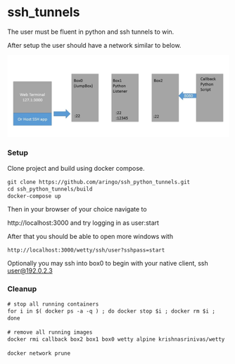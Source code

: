 # ssh_tunnels
The user must be fluent in python and ssh tunnels to win.

After setup the user should have a network similar to below.

![Network Diagram](https://github.com/aringo/ssh_python_tunnels/raw/4061f3e0b2241786f697b7df7754745915375018/Setup.jpg "Network Diagram")

### Setup
Clone project and build using docker compose.

```
git clone https://github.com/aringo/ssh_python_tunnels.git
cd ssh_python_tunnels/build    
docker-compose up
```
Then in your browser of your choice navigate to 

http://localhost:3000 and try logging in as user:start

After that you should be able to open more windows with
```
http://localhost:3000/wetty/ssh/user?sshpass=start
```

Optionally you may ssh into box0 to begin with your native client, ssh user@192.0.2.3

### Cleanup

```
# stop all running containers
for i in $( docker ps -a -q ) ; do docker stop $i ; docker rm $i ; done

# remove all running images
docker rmi callback box2 box1 box0 wetty alpine krishnasrinivas/wetty

docker network prune
```
